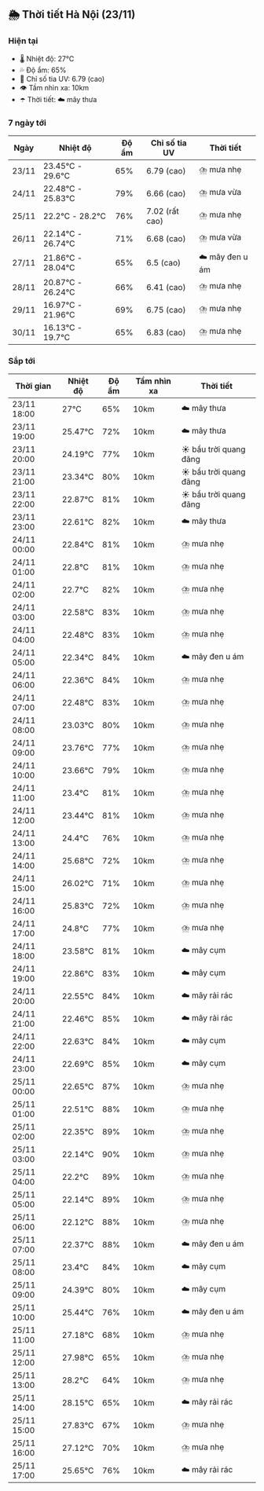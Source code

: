 ## 🌦️ Thời tiết Hà Nội (23/11)

### Hiện tại

- 🌡️ Nhiệt độ: 27℃
- 💦 Độ ẩm: 65%
- 🌟 Chỉ số tia UV: 6.79 (cao)
- 👁️ Tầm nhìn xa: 10km
- ☂️ Thời tiết: ☁️ mây thưa

### 7 ngày tới

| Ngày | Nhiệt độ | Độ ẩm | Chỉ số tia UV | Thời tiết |
| --- | --- | --- | --- | --- |
| 23/11 | 23.45℃ - 29.6℃ | 65% | 6.79 (cao) | ⛈️ mưa nhẹ |
| 24/11 | 22.48℃ - 25.83℃ | 79% | 6.66 (cao) | ⛈️ mưa vừa |
| 25/11 | 22.2℃ - 28.2℃ | 76% | 7.02 (rất cao) | ⛈️ mưa nhẹ |
| 26/11 | 22.14℃ - 26.74℃ | 71% | 6.68 (cao) | ⛈️ mưa vừa |
| 27/11 | 21.86℃ - 28.04℃ | 65% | 6.5 (cao) | ☁️ mây đen u ám |
| 28/11 | 20.87℃ - 26.24℃ | 66% | 6.41 (cao) | ⛈️ mưa nhẹ |
| 29/11 | 16.97℃ - 21.96℃ | 69% | 6.75 (cao) | ⛈️ mưa nhẹ |
| 30/11 | 16.13℃ - 19.7℃ | 65% | 6.83 (cao) | ⛈️ mưa nhẹ |

### Sắp tới

| Thời gian | Nhiệt độ | Độ ẩm | Tầm nhìn xa | Thời tiết |
| --- | --- | --- | --- | --- |
| 23/11 18:00 | 27℃ | 65% | 10km | ☁️ mây thưa |
| 23/11 19:00 | 25.47℃ | 72% | 10km | ☁️ mây thưa |
| 23/11 20:00 | 24.19℃ | 77% | 10km | ☀️ bầu trời quang đãng |
| 23/11 21:00 | 23.34℃ | 80% | 10km | ☀️ bầu trời quang đãng |
| 23/11 22:00 | 22.87℃ | 81% | 10km | ☀️ bầu trời quang đãng |
| 23/11 23:00 | 22.61℃ | 82% | 10km | ☁️ mây thưa |
| 24/11 00:00 | 22.84℃ | 81% | 10km | ⛈️ mưa nhẹ |
| 24/11 01:00 | 22.8℃ | 81% | 10km | ⛈️ mưa nhẹ |
| 24/11 02:00 | 22.7℃ | 82% | 10km | ⛈️ mưa nhẹ |
| 24/11 03:00 | 22.58℃ | 83% | 10km | ⛈️ mưa nhẹ |
| 24/11 04:00 | 22.48℃ | 83% | 10km | ⛈️ mưa nhẹ |
| 24/11 05:00 | 22.34℃ | 84% | 10km | ☁️ mây đen u ám |
| 24/11 06:00 | 22.36℃ | 84% | 10km | ⛈️ mưa nhẹ |
| 24/11 07:00 | 22.48℃ | 83% | 10km | ⛈️ mưa nhẹ |
| 24/11 08:00 | 23.03℃ | 80% | 10km | ⛈️ mưa nhẹ |
| 24/11 09:00 | 23.76℃ | 77% | 10km | ⛈️ mưa nhẹ |
| 24/11 10:00 | 23.66℃ | 79% | 10km | ⛈️ mưa nhẹ |
| 24/11 11:00 | 23.4℃ | 81% | 10km | ⛈️ mưa nhẹ |
| 24/11 12:00 | 23.44℃ | 81% | 10km | ⛈️ mưa nhẹ |
| 24/11 13:00 | 24.4℃ | 76% | 10km | ⛈️ mưa nhẹ |
| 24/11 14:00 | 25.68℃ | 72% | 10km | ⛈️ mưa nhẹ |
| 24/11 15:00 | 26.02℃ | 71% | 10km | ⛈️ mưa nhẹ |
| 24/11 16:00 | 25.83℃ | 72% | 10km | ⛈️ mưa nhẹ |
| 24/11 17:00 | 24.8℃ | 77% | 10km | ⛈️ mưa nhẹ |
| 24/11 18:00 | 23.58℃ | 81% | 10km | ☁️ mây cụm |
| 24/11 19:00 | 22.86℃ | 83% | 10km | ☁️ mây cụm |
| 24/11 20:00 | 22.55℃ | 84% | 10km | ☁️ mây rải rác |
| 24/11 21:00 | 22.46℃ | 85% | 10km | ☁️ mây rải rác |
| 24/11 22:00 | 22.63℃ | 84% | 10km | ☁️ mây cụm |
| 24/11 23:00 | 22.69℃ | 85% | 10km | ☁️ mây cụm |
| 25/11 00:00 | 22.65℃ | 87% | 10km | ⛈️ mưa nhẹ |
| 25/11 01:00 | 22.51℃ | 88% | 10km | ⛈️ mưa nhẹ |
| 25/11 02:00 | 22.35℃ | 89% | 10km | ⛈️ mưa nhẹ |
| 25/11 03:00 | 22.14℃ | 90% | 10km | ⛈️ mưa nhẹ |
| 25/11 04:00 | 22.2℃ | 89% | 10km | ⛈️ mưa nhẹ |
| 25/11 05:00 | 22.14℃ | 89% | 10km | ⛈️ mưa nhẹ |
| 25/11 06:00 | 22.12℃ | 88% | 10km | ⛈️ mưa nhẹ |
| 25/11 07:00 | 22.37℃ | 88% | 10km | ☁️ mây đen u ám |
| 25/11 08:00 | 23.4℃ | 84% | 10km | ☁️ mây cụm |
| 25/11 09:00 | 24.39℃ | 80% | 10km | ☁️ mây cụm |
| 25/11 10:00 | 25.44℃ | 76% | 10km | ☁️ mây đen u ám |
| 25/11 11:00 | 27.18℃ | 68% | 10km | ⛈️ mưa nhẹ |
| 25/11 12:00 | 27.98℃ | 65% | 10km | ⛈️ mưa nhẹ |
| 25/11 13:00 | 28.2℃ | 64% | 10km | ⛈️ mưa nhẹ |
| 25/11 14:00 | 28.15℃ | 65% | 10km | ☁️ mây rải rác |
| 25/11 15:00 | 27.83℃ | 67% | 10km | ⛈️ mưa nhẹ |
| 25/11 16:00 | 27.12℃ | 70% | 10km | ⛈️ mưa nhẹ |
| 25/11 17:00 | 25.65℃ | 76% | 10km | ☁️ mây rải rác |
